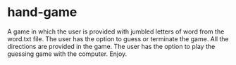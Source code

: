 # hand-game
A game in which the user is provided with jumbled letters of word from the word.txt file. The user has the option to guess or terminate the game.
All the directions are provided in the game.
The user has the option to play the guessing game with the computer.
Enjoy.
